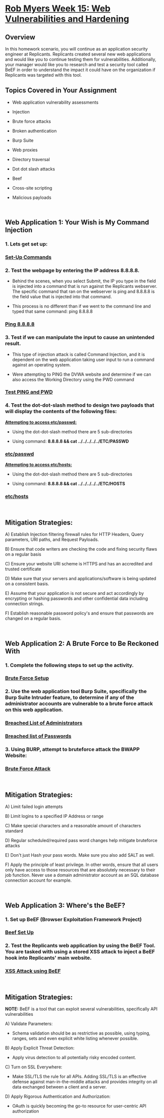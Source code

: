 
# <u> Rob Myers Week 15: Web Vulnerabilities and Hardening</u> 

## Overview

In this homework scenario, you will continue as an application security engineer at Replicants. Replicants created several new web applications and would like you to continue testing them for vulnerabilities. Additionally, your manager would like you to research and test a security tool called BeEF in order to understand the impact it could have on the organization if Replicants was targeted with this tool.

## Topics Covered in Your Assignment

* Web application vulnerability assessments

* Injection

* Brute force attacks

* Broken authentication

* Burp Suite

* Web proxies

* Directory traversal

* Dot dot slash attacks

* Beef

* Cross-site scripting

* Malicious payloads

<br>

## **Web Application 1: Your Wish is My Command Injection** 

### 1. Lets get set up:

### [Set-Up Commands](IMAGE/1.md) 

### 2. Test the webpage by entering the IP address 8.8.8.8. 

* Behind the scenes, when you select Submit, the IP you type in the field is injected into a command that is run against the Replicants webserver. The specific command that ran on the webserver is ping <IP> and 8.8.8.8 is the field value that is injected into that command.

* This process is no different than if we went to the command line and typed that same command: ping 8.8.8.8

### [Ping 8.8.8.8](IMAGE/ping.md) 

### 3. Test if we can manipulate the input to cause an unintended result.

* This type of injection attack is called Command Injection, and it is dependent on the web application taking user input to run a command against an operating system.

* Were attempting to PING the DVWA website and determine if we can also access the Working Directory using the PWD command

### [Test PING and PWD](IMAGE/pwd.md)

### 4. Test the dot-dot-slash method to design two payloads that will display the contents of the following files:

**<u>Attempting to access etc/passwd:</u>**

* Using the dot-dot-slash method there are 5 sub-directories 

* Using command: **8.8.8.8 && cat ../../../../../ETC/PASSWD**

### [etc/passwd](IMAGE/etcpass.md)

**<u>Attempting to access etc/hosts:</u>**

* Using the dot-dot-slash method there are 5 sub-directories 

* Using command: **8.8.8.8 && cat ../../../../../ETC/HOSTS**

### [etc/hosts](IMAGE/etchosts.md)

<br>

## **Mitigation Strategies:**

A) Establish Injection filtering firewall rules for HTTP Headers, Query parameters, URI paths, and Request Payloads.

B) Ensure that code writers are checking the code and fixing security flaws on a regular basis 

C) Ensure your website URI scheme is HTTPS and has an accredited and trusted certificate 

D) Make sure that your servers and applications/software is being updated on a consistent basis.

E) Assume that your application is not secure and act accordingly by encrypting or hashing passwords and other confidential data including connection strings.

F) Establish reasonable password policy's and ensure that passwords are changed on a regular basis.

<br> 

## **Web Application 2: A Brute Force to Be Reckoned With** 

### 1. Complete the following steps to set up the activity.

### [Brute Force Setup](IMAGE/brute.md) 

### 2. Use the web application tool Burp Suite, specifically the Burp Suite Intruder feature, to determine if any of the administrator accounts are vulnerable to a brute force attack on this web application.

### [Breached List of Administrators](IMAGE/adminlist.md) 

### [Breached list of Passwords](IMAGE/breachedpwd.md) 

### 3. Using BURP, attempt to bruteforce attack the BWAPP Website:

### [Brute Force Attack](IMAGE/brute11.md)

<br>

## **Mitigation Strategies:**

A) Limit failed login attempts

B) Limit logins to a specified IP Address or range

C) Make special characters and a reasonable amount of characters standard

D) Regular scheduled/required pass word changes help mitigate bruteforce attacks

E) Don't just Hash your pass words. Make sure you also add SALT as well.

F) Apply the principle of least privilege. In other words, ensure that all users only have access to those resources that are absolutely necessary to their job function. Never use a domain administrator account as an SQL database connection account for example.

<br>

## **Web Application 3: Where's the BeEF?** 

### 1. Set up BeEF (Browser Exploitation Framework Project)

### [Beef Set Up](IMAGE/beef.md)

### 2. Test the Replicants web application by using the BeEF Tool. You are tasked with using a stored XSS attack to inject a BeEF hook into Replicants' main website.

### [XSS Attack using BeEF](IMAGE/beeff.md)

<br>

## **Mitigation Strategies:**


**NOTE:** BeEF is a tool that can exploit several vulnerabilities, specifically API vulnerabilities

A) Validate Parameters:

* Schema validation should be as restrictive as possible, using typing, ranges, sets and even explicit white
listing whenever possible. 

B) Apply Explicit Threat Detection: 

* Apply virus detection to all potentially risky encoded content. 

C) Turn on SSL Everywhere: 

* Make SSL/TLS the rule for all APIs. Adding SSL/TLS is an effective defense against man-in-the-middle attacks and provides integrity on all data exchanged between a client and a server.

D) Apply Rigorous Authentication and Authorization:

* OAuth is quickly becoming the go-to resource for user-centric API authorization

 





